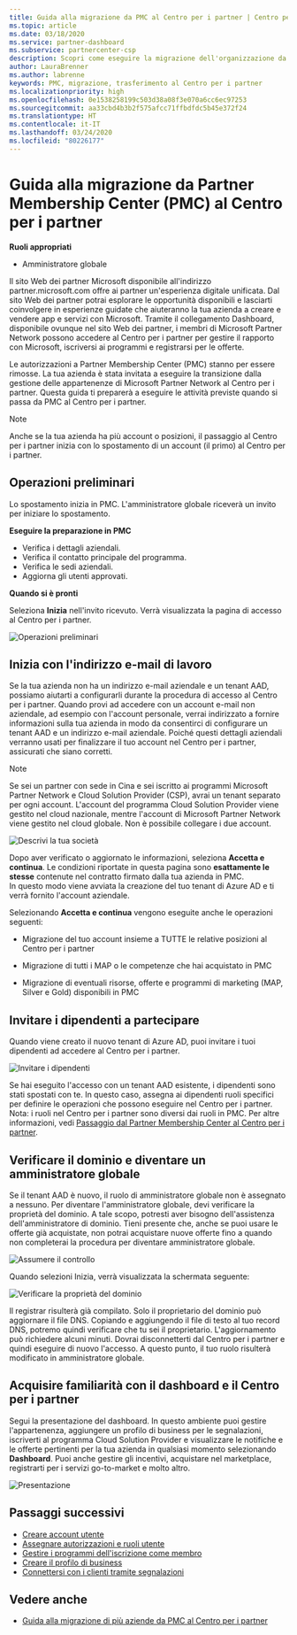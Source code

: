 ```yaml
---
title: Guida alla migrazione da PMC al Centro per i partner | Centro per i partner
ms.topic: article
ms.date: 03/18/2020
ms.service: partner-dashboard
ms.subservice: partnercenter-csp
description: Scopri come eseguire la migrazione dell'organizzazione da Partner Membership Center (PMC) al Centro per i partner.
author: LauraBrenner
ms.author: labrenne
keywords: PMC, migrazione, trasferimento al Centro per i partner
ms.localizationpriority: high
ms.openlocfilehash: 0e1538258199c503d38a08f3e070a6cc6ec97253
ms.sourcegitcommit: aa33cbd4b3b2f575afcc71ffbdfdc5b45e372f24
ms.translationtype: HT
ms.contentlocale: it-IT
ms.lasthandoff: 03/24/2020
ms.locfileid: "80226177"
---
```

# <a name="guide-to-migrating-from-pmc-to-partner-center"></a>Guida alla migrazione da Partner Membership Center (PMC) al Centro per i partner

**Ruoli appropriati**

- Amministratore globale

Il sito Web dei partner Microsoft disponibile all'indirizzo partner.microsoft.com offre ai partner un'esperienza digitale unificata. Dal sito Web dei partner potrai esplorare le opportunità disponibili e lasciarti coinvolgere in esperienze guidate che aiuteranno la tua azienda a creare e vendere app e servizi con Microsoft. Tramite il collegamento Dashboard, disponibile ovunque nel sito Web dei partner, i membri di Microsoft Partner Network possono accedere al Centro per i partner per gestire il rapporto con Microsoft, iscriversi ai programmi e registrarsi per le offerte. 

Le autorizzazioni a Partner Membership Center (PMC) stanno per essere rimosse. La tua azienda è stata invitata a eseguire la transizione dalla gestione delle appartenenze di Microsoft Partner Network al Centro per i partner. Questa guida ti preparerà a eseguire le attività previste quando si passa da PMC al Centro per i partner.

>[!Note]
>Anche se la tua azienda ha più account o posizioni, il passaggio al Centro per i partner inizia con lo spostamento di un account (il primo) al Centro per i partner.

## <a name="get-started"></a>Operazioni preliminari

Lo spostamento inizia in PMC. L'amministratore globale riceverà un invito per iniziare lo spostamento. 

**Eseguire la preparazione in PMC**
- Verifica i dettagli aziendali. 
- Verifica il contatto principale del programma. 
- Verifica le sedi aziendali.
- Aggiorna gli utenti approvati.

**Quando si è pronti**

Seleziona **Inizia** nell'invito ricevuto. Verrà visualizzata la pagina di accesso al Centro per i partner.

![Operazioni preliminari](images/migration/getstarted.jpg)

## <a name="start-with-your-work-email"></a>Inizia con l'indirizzo e-mail di lavoro

Se la tua azienda non ha un indirizzo e-mail aziendale e un tenant AAD, possiamo aiutarti a configurarli durante la procedura di accesso al Centro per i partner. Quando provi ad accedere con un account e-mail non aziendale, ad esempio con l'account personale, verrai indirizzato a fornire informazioni sulla tua azienda in modo da consentirci di configurare un tenant AAD e un indirizzo e-mail aziendale.
Poiché questi dettagli aziendali verranno usati per finalizzare il tuo account nel Centro per i partner, assicurati che siano corretti.

>[!Note]
>Se sei un partner con sede in Cina e sei iscritto ai programmi Microsoft Partner Network e Cloud Solution Provider (CSP), avrai un tenant separato per ogni account. L'account del programma Cloud Solution Provider viene gestito nel cloud nazionale, mentre l'account di Microsoft Partner Network viene gestito nel cloud globale. Non è possibile collegare i due account.

![Descrivi la tua società](images/migration/newtellusabout.png)

Dopo aver verificato o aggiornato le informazioni, seleziona **Accetta e continua**.
Le condizioni riportate in questa pagina sono **esattamente le stesse** contenute nel contratto firmato dalla tua azienda in PMC.  
In questo modo viene avviata la creazione del tuo tenant di Azure AD e ti verrà fornito l'account aziendale.

Selezionando **Accetta e continua** vengono eseguite anche le operazioni seguenti:

- Migrazione del tuo account insieme a TUTTE le relative posizioni al Centro per i partner

- Migrazione di tutti i MAP o le competenze che hai acquistato in PMC

- Migrazione di eventuali risorse, offerte e programmi di marketing (MAP, Silver e Gold) disponibili in PMC

## <a name="invite-employees-to-join-you"></a>Invitare i dipendenti a partecipare

Quando viene creato il nuovo tenant di Azure AD, puoi invitare i tuoi dipendenti ad accedere al Centro per i partner.

![Invitare i dipendenti](images/migration/invite.png)


Se hai eseguito l'accesso con un tenant AAD esistente, i dipendenti sono stati spostati con te. In questo caso, assegna ai dipendenti ruoli specifici per definire le operazioni che possono eseguire nel Centro per i partner. Nota: i ruoli nel Centro per i partner sono diversi dai ruoli in PMC. Per altre informazioni, vedi [Passaggio dal Partner Membership Center al Centro per i partner](move-pmc-pc-map.md).

## <a name="verify-your-domain-and-become-a-global-admin"></a>Verificare il dominio e diventare un amministratore globale  

Se il tenant AAD è nuovo, il ruolo di amministratore globale non è assegnato a nessuno. Per diventare l'amministratore globale, devi verificare la proprietà del dominio. A tale scopo, potresti aver bisogno dell'assistenza dell'amministratore di dominio. Tieni presente che, anche se puoi usare le offerte già acquistate, non potrai acquistare nuove offerte fino a quando non completerai la procedura per diventare amministratore globale. 

![Assumere il controllo](images/migration/takecontrol.png)

Quando selezioni Inizia, verrà visualizzata la schermata seguente:

![Verificare la proprietà del dominio](images/migration/verifytxt.png)

Il registrar risulterà già compilato. Solo il proprietario del dominio può aggiornare il file DNS. Copiando e aggiungendo il file di testo al tuo record DNS, potremo quindi verificare che tu sei il proprietario. L'aggiornamento può richiedere alcuni minuti. Dovrai disconnetterti dal Centro per i partner e quindi eseguire di nuovo l'accesso. A questo punto, il tuo ruolo risulterà modificato in amministratore globale. 


## <a name="get-acquainted-with-your-dashboard-and-partner-center"></a>Acquisire familiarità con il dashboard e il Centro per i partner

Segui la presentazione del dashboard. In questo ambiente puoi gestire l'appartenenza, aggiungere un profilo di business per le segnalazioni, iscriverti al programma Cloud Solution Provider e visualizzare le notifiche e le offerte pertinenti per la tua azienda in qualsiasi momento selezionando **Dashboard**. Puoi anche gestire gli incentivi, acquistare nel marketplace, registrarti per i servizi go-to-market e molto altro.  

![Presentazione](images/migration/fre.png)

## <a name="next-steps"></a>Passaggi successivi

- [Creare account utente ](create-user-accounts-and-set-permissions.md)
- [Assegnare autorizzazioni e ruoli utente](permissions-overview.md)
- [Gestire i programmi dell'iscrizione come membro](renew-mpn-offers.md)
- [Creare il profilo di business](create-a-marketing-profile.md)
- [Connettersi con i clienti tramite segnalazioni](responding-to-referrals.md)

## <a name="see-also"></a>Vedere anche

- [Guida alla migrazione di più aziende da PMC al Centro per i partner](move-multiple-companies.md)
